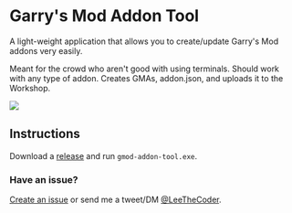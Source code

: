 # Garry's Mod Addon Tool
A light-weight application that allows you to create/update Garry's Mod addons very easily. 

Meant for the crowd who aren't good with using terminals.
Should work with any type of addon.
Creates GMAs, addon.json, and uploads it to the Workshop.

![](https://i.imgur.com/PjWwPJP.png)

## Instructions
Download a [release](https://github.com/Leeous/gmod-addon-tool/releases) and run `gmod-addon-tool.exe`.

### Have an issue?
[Create an issue](https://github.com/Leeous/gmod-addon-tool/issues/new) or send me a tweet/DM [@LeeTheCoder](https://twitter.com/LeeTheCoder).